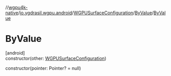 //[wgpu4k-native](../../../../index.md)/[io.ygdrasil.wgpu.android](../../index.md)/[WGPUSurfaceConfiguration](../index.md)/[ByValue](index.md)/[ByValue](-by-value.md)

# ByValue

[android]\
constructor(other: [WGPUSurfaceConfiguration](../index.md))

constructor(pointer: Pointer? = null)